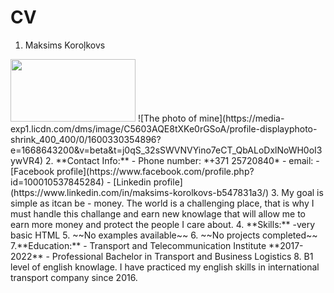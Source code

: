 # CV

1. Maksims Koroļkovs
<img src="https://media-exp1.licdn.com/dms/image/C5603AQE8tXKe0rGSoA/profile-displayphoto-shrink_400_400/0/1600330354896?e=1668643200&v=beta&t=j0qS_32sSWVNVYino7eCT_QbALoDxlNoWH0oI3ywVR4" width="200" height="100">
![The photo of mine](https://media-exp1.licdn.com/dms/image/C5603AQE8tXKe0rGSoA/profile-displayphoto-shrink_400_400/0/1600330354896?e=1668643200&v=beta&t=j0qS_32sSWVNVYino7eCT_QbALoDxlNoWH0oI3ywVR4)
2. **Contact Info:**
- Phone number: *+371 25720840*
- email: <korolkovs.kreiss@gmail.com>
- [Facebook profile](https://www.facebook.com/profile.php?id=100010537845284) 
- [Linkedin profile](https://www.linkedin.com/in/maksims-korolkovs-b547831a3/)
3. My goal is simple as itcan be - money. The world is a challenging place, that is why I must handle this challange and earn new knowlage that will allow me to earn more money and protect the people I care about. 
4. **Skills:**
-very basic HTML  
5. ~~No examples available~~ 
6. ~~No projects completed~~
7.**Education:**
- Transport and Telecommunication Institute **2017-2022**
 - Professional Bachelor in Transport and Business Logistics
8. B1 level of english knowlage. I have practiced my english skills in international transport company since 2016. 